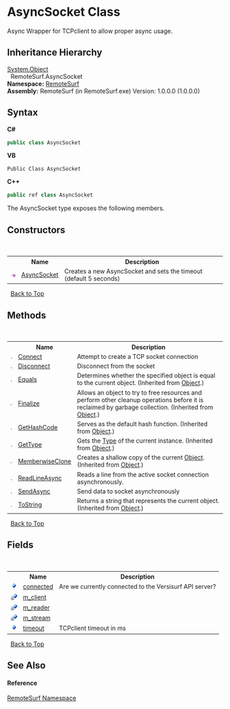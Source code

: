 # AsyncSocket Class
 

Async Wrapper for TCPclient to allow proper async usage.


## Inheritance Hierarchy
<a href="http://msdn2.microsoft.com/en-us/library/e5kfa45b" target="_blank">System.Object</a><br />&nbsp;&nbsp;RemoteSurf.AsyncSocket<br />
**Namespace:**&nbsp;<a href="7b4d5b30-fbcc-2819-791d-1218b8fe6268">RemoteSurf</a><br />**Assembly:**&nbsp;RemoteSurf (in RemoteSurf.exe) Version: 1.0.0.0 (1.0.0.0)

## Syntax

**C#**<br />
``` C#
public class AsyncSocket
```

**VB**<br />
``` VB
Public Class AsyncSocket
```

**C++**<br />
``` C++
public ref class AsyncSocket
```

The AsyncSocket type exposes the following members.


## Constructors
&nbsp;<table><tr><th></th><th>Name</th><th>Description</th></tr><tr><td>![Public method](media/pubmethod.gif "Public method")</td><td><a href="a2c7eb79-7bbc-a6a0-2969-9c9056742e1f">AsyncSocket</a></td><td>
Creates a new AsyncSocket and sets the timeout (default 5 seconds)</td></tr></table>&nbsp;
<a href="#asyncsocket-class">Back to Top</a>

## Methods
&nbsp;<table><tr><th></th><th>Name</th><th>Description</th></tr><tr><td>![Public method](media/pubmethod.gif "Public method")</td><td><a href="939d10ce-8fc5-91de-550e-258d17d398f8">Connect</a></td><td>
Attempt to create a TCP socket connection</td></tr><tr><td>![Public method](media/pubmethod.gif "Public method")</td><td><a href="efd68807-a96a-7597-e906-a8072319773a">Disconnect</a></td><td>
Disconnect from the socket</td></tr><tr><td>![Public method](media/pubmethod.gif "Public method")</td><td><a href="http://msdn2.microsoft.com/en-us/library/bsc2ak47" target="_blank">Equals</a></td><td>
Determines whether the specified object is equal to the current object.
 (Inherited from <a href="http://msdn2.microsoft.com/en-us/library/e5kfa45b" target="_blank">Object</a>.)</td></tr><tr><td>![Protected method](media/protmethod.gif "Protected method")</td><td><a href="http://msdn2.microsoft.com/en-us/library/4k87zsw7" target="_blank">Finalize</a></td><td>
Allows an object to try to free resources and perform other cleanup operations before it is reclaimed by garbage collection.
 (Inherited from <a href="http://msdn2.microsoft.com/en-us/library/e5kfa45b" target="_blank">Object</a>.)</td></tr><tr><td>![Public method](media/pubmethod.gif "Public method")</td><td><a href="http://msdn2.microsoft.com/en-us/library/zdee4b3y" target="_blank">GetHashCode</a></td><td>
Serves as the default hash function.
 (Inherited from <a href="http://msdn2.microsoft.com/en-us/library/e5kfa45b" target="_blank">Object</a>.)</td></tr><tr><td>![Public method](media/pubmethod.gif "Public method")</td><td><a href="http://msdn2.microsoft.com/en-us/library/dfwy45w9" target="_blank">GetType</a></td><td>
Gets the <a href="http://msdn2.microsoft.com/en-us/library/42892f65" target="_blank">Type</a> of the current instance.
 (Inherited from <a href="http://msdn2.microsoft.com/en-us/library/e5kfa45b" target="_blank">Object</a>.)</td></tr><tr><td>![Protected method](media/protmethod.gif "Protected method")</td><td><a href="http://msdn2.microsoft.com/en-us/library/57ctke0a" target="_blank">MemberwiseClone</a></td><td>
Creates a shallow copy of the current <a href="http://msdn2.microsoft.com/en-us/library/e5kfa45b" target="_blank">Object</a>.
 (Inherited from <a href="http://msdn2.microsoft.com/en-us/library/e5kfa45b" target="_blank">Object</a>.)</td></tr><tr><td>![Public method](media/pubmethod.gif "Public method")</td><td><a href="fba699a2-f82b-b6be-9885-3b2162dc9462">ReadLineAsync</a></td><td>
Reads a line from the active socket connection asynchronously.</td></tr><tr><td>![Public method](media/pubmethod.gif "Public method")</td><td><a href="ab8a5522-4c73-b839-df07-31c4ffe1e492">SendAsync</a></td><td>
Send data to socket asynchronously</td></tr><tr><td>![Public method](media/pubmethod.gif "Public method")</td><td><a href="http://msdn2.microsoft.com/en-us/library/7bxwbwt2" target="_blank">ToString</a></td><td>
Returns a string that represents the current object.
 (Inherited from <a href="http://msdn2.microsoft.com/en-us/library/e5kfa45b" target="_blank">Object</a>.)</td></tr></table>&nbsp;
<a href="#asyncsocket-class">Back to Top</a>

## Fields
&nbsp;<table><tr><th></th><th>Name</th><th>Description</th></tr><tr><td>![Public field](media/pubfield.gif "Public field")</td><td><a href="b1ae83f4-da4f-cc1b-8ee0-820ef8cec2f6">connected</a></td><td>
Are we currently connected to the Versisurf API server?</td></tr><tr><td>![Private field](media/privfield.gif "Private field")</td><td><a href="a0b3d8b4-a240-5960-4bf4-33328cb11b02">m_client</a></td><td /></tr><tr><td>![Private field](media/privfield.gif "Private field")</td><td><a href="f0e44a93-6477-eaa1-30b5-86b353579665">m_reader</a></td><td /></tr><tr><td>![Private field](media/privfield.gif "Private field")</td><td><a href="8c2c49be-a988-aed0-d760-7e4283da0d14">m_stream</a></td><td /></tr><tr><td>![Public field](media/pubfield.gif "Public field")</td><td><a href="90862544-e1fc-703c-d33e-1c89e288575f">timeout</a></td><td>
TCPclient timeout in ms</td></tr></table>&nbsp;
<a href="#asyncsocket-class">Back to Top</a>

## See Also


#### Reference
<a href="7b4d5b30-fbcc-2819-791d-1218b8fe6268">RemoteSurf Namespace</a><br />